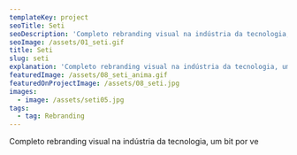 ```yaml
---
templateKey: project
seoTitle: Seti
seoDescription: 'Completo rebranding visual na indústria da tecnologia, um bit por vez'
seoImage: /assets/01_seti.gif
title: Seti
slug: seti
explanation: 'Completo rebranding visual na indústria da tecnologia, um bit por vez'
featuredImage: /assets/08_seti_anima.gif
featuredOnProjectImage: /assets/08_seti.jpg
images:
  - image: /assets/seti05.jpg
tags:
  - tag: Rebranding
---
```

Completo rebranding visual na indústria da tecnologia, um bit por ve
